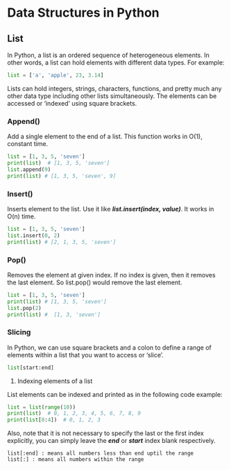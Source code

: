 # Data Structures in Python



## List

In Python, a list is an ordered sequence of heterogeneous elements. In other words, a list can hold elements with different data types. For example:

```python
list = ['a', 'apple', 23, 3.14] 
```

Lists can hold integers, strings, characters, functions, and pretty much any other data type including other lists simultaneously.
The elements can be accessed or ‘indexed’ using square brackets.


### Append()

Add a single element to the end of a list. This function works in O(1), constant time.


```python
list = [1, 3, 5, 'seven']
print(list)  # [1, 3, 5, 'seven']
list.append(9)
print(list) # [1, 3, 5, 'seven', 9]
```


### Insert()

Inserts element to the list. Use it like **_list.insert(index, value)_**. It works in O(n) time.

```python
list = [1, 3, 5, 'seven']
list.insert(0, 2)
print(list) # [2, 1, 3, 5, 'seven']
```


### Pop()

Removes the element at given index. If no index is given, then it removes the last element. 
So list.pop() would remove the last element.

```python
list = [1, 3, 5, 'seven']
print(list) # [1, 3, 5, 'seven']
list.pop(2)
print(list) #  [1, 3, 'seven']
```

### Slicing

In Python, we can use square brackets and a colon to define a range of elements within a list that you want to access or ‘slice’.

```python
list[start:end]
```

1. Indexing elements of a list

List elements can be indexed and printed as in the following code example:

```python
list = list(range(10))
print(list)  # 0, 1, 2, 3, 4, 5, 6, 7, 8, 9
print(list[0:4])  # 0, 1, 2, 3
```

Also, note that it is not necessary to specify the last or the first index explicitly, you can simply leave the **_end_** or **_start_** index blank respectively.

```list[start:] : means all numbers greater than start uptil the range
list[:end] : means all numbers less than end uptil the range
list[:] : means all numbers within the range
```